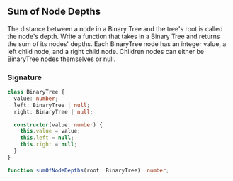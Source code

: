 ## Sum of Node Depths

The distance between a node in a Binary Tree and the tree's root is called the node's depth.
Write a function that takes in a Binary Tree and returns the sum of its nodes' depths.
Each BinaryTree node has an integer value, a left child node, and a right child node. Children nodes can either be BinaryTree nodes themselves or null.

### Signature

```typescript
class BinaryTree {
  value: number;
  left: BinaryTree | null;
  right: BinaryTree | null;

  constructor(value: number) {
    this.value = value;
    this.left = null;
    this.right = null;
  }
}

function sumOfNodeDepths(root: BinaryTree): number;
```
